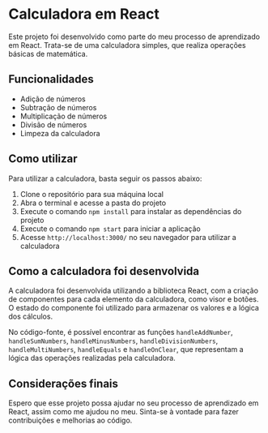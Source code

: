 
# Calculadora em React

Este projeto foi desenvolvido como parte do meu processo de aprendizado em React. Trata-se de uma calculadora simples, que realiza operações básicas de matemática.

## Funcionalidades

-   Adição de números
-   Subtração de números
-   Multiplicação de números
-   Divisão de números
-   Limpeza da calculadora

## Como utilizar

Para utilizar a calculadora, basta seguir os passos abaixo:

1.  Clone o repositório para sua máquina local
2.  Abra o terminal e acesse a pasta do projeto
3.  Execute o comando `npm install` para instalar as dependências do projeto
4.  Execute o comando `npm start` para iniciar a aplicação
5.  Acesse `http://localhost:3000/` no seu navegador para utilizar a calculadora

## Como a calculadora foi desenvolvida

A calculadora foi desenvolvida utilizando a biblioteca React, com a criação de componentes para cada elemento da calculadora, como visor e botões. O estado do componente foi utilizado para armazenar os valores e a lógica dos cálculos.

No código-fonte, é possível encontrar as funções `handleAddNumber`, `handleSumNumbers`, `handleMinusNumbers`, `handleDivisionNumbers`, `handleMultiNumbers`, `handleEquals` e `handleOnClear`, que representam a lógica das operações realizadas pela calculadora.

## Considerações finais

Espero que esse projeto possa ajudar no seu processo de aprendizado em React, assim como me ajudou no meu. Sinta-se à vontade para fazer contribuições e melhorias ao código.
